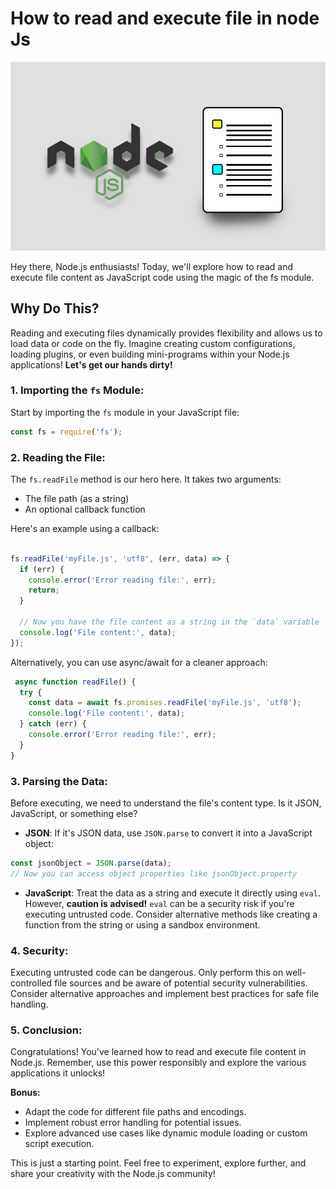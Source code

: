 # How to read and execute file in node Js


<img class='blog-c' src='/images/blog/cover_readfile_nodejs.jpg' alt='reading_a_file_nodejs'>

Hey there, Node.js enthusiasts! Today, we'll explore how to read and execute file content as JavaScript code using the magic of the fs module.

## Why Do This?
Reading and executing files dynamically provides flexibility and allows us to load data or code on the fly. Imagine creating custom configurations, loading plugins, or even building mini-programs within your Node.js applications!
**Let's get our hands dirty!**

### 1. Importing the `fs` Module:

  Start by importing the `fs` module in your JavaScript file:


```js
const fs = require('fs');
```

### 2. Reading the File:
   

The `fs.readFile` method is our hero here. It takes two arguments:

  - The file path (as a string)
  - An optional callback function
  
Here's an example using a callback:
```js

fs.readFile('myFile.js', 'utf8', (err, data) => {
  if (err) {
    console.error('Error reading file:', err);
    return;
  }

  // Now you have the file content as a string in the `data` variable
  console.log('File content:', data);
});
```

Alternatively, you can use async/await for a cleaner approach:

```js
 async function readFile() {
  try {
    const data = await fs.promises.readFile('myFile.js', 'utf8');
    console.log('File content:', data);
  } catch (err) {
    console.error('Error reading file:', err);
  }
}
```

### 3. Parsing the Data:

Before executing, we need to understand the file's content type. Is it JSON, JavaScript, or something else?

- **JSON**: If it's JSON data, use `JSON.parse` to convert it into a JavaScript object:
  
```js
const jsonObject = JSON.parse(data);
// Now you can access object properties like jsonObject.property

```
- **JavaScript**: Treat the data as a string and execute it directly using `eval`. However, **caution is advised!** `eval` can be a security risk if you're executing untrusted code. Consider alternative methods like creating a function from the string or using a sandbox environment.

### 4. Security: 

Executing untrusted code can be dangerous. Only perform this on well-controlled file sources and be aware of potential security vulnerabilities. Consider alternative approaches and implement best practices for safe file handling.

### 5. Conclusion: 

Congratulations! You've learned how to read and execute file content in Node.js. Remember, use this power responsibly and explore the various applications it unlocks!

**Bonus:**

- Adapt the code for different file paths and encodings.
- Implement robust error handling for potential issues.
- Explore advanced use cases like dynamic module loading or custom script execution.

This is just a starting point. Feel free to experiment, explore further, and share your creativity with the Node.js community!
